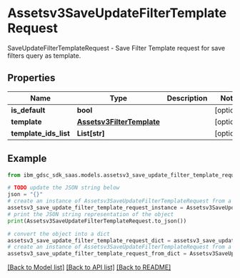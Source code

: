 # Assetsv3SaveUpdateFilterTemplateRequest

SaveUpdateFilterTemplateRequest - Save Filter Template request for save filters query as template.

## Properties

Name | Type | Description | Notes
------------ | ------------- | ------------- | -------------
**is_default** | **bool** |  | [optional] 
**template** | [**Assetsv3FilterTemplate**](Assetsv3FilterTemplate.md) |  | [optional] 
**template_ids_list** | **List[str]** |  | [optional] 

## Example

```python
from ibm_gdsc_sdk_saas.models.assetsv3_save_update_filter_template_request import Assetsv3SaveUpdateFilterTemplateRequest

# TODO update the JSON string below
json = "{}"
# create an instance of Assetsv3SaveUpdateFilterTemplateRequest from a JSON string
assetsv3_save_update_filter_template_request_instance = Assetsv3SaveUpdateFilterTemplateRequest.from_json(json)
# print the JSON string representation of the object
print(Assetsv3SaveUpdateFilterTemplateRequest.to_json())

# convert the object into a dict
assetsv3_save_update_filter_template_request_dict = assetsv3_save_update_filter_template_request_instance.to_dict()
# create an instance of Assetsv3SaveUpdateFilterTemplateRequest from a dict
assetsv3_save_update_filter_template_request_from_dict = Assetsv3SaveUpdateFilterTemplateRequest.from_dict(assetsv3_save_update_filter_template_request_dict)
```
[[Back to Model list]](../README.md#documentation-for-models) [[Back to API list]](../README.md#documentation-for-api-endpoints) [[Back to README]](../README.md)


